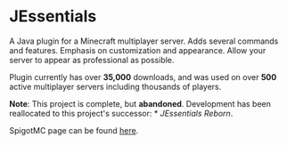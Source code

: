 # JEssentials

A Java plugin for a Minecraft multiplayer server. Adds several commands and features. 
Emphasis on customization and appearance. Allow your server to appear as professional as possible.

Plugin currently has over **35,000** downloads, and was used on over **500** active multiplayer servers including thousands of players.

**Note**: This project is complete, but **abandoned**. Development has been reallocated to this project's successor: * *JEssentials Reborn*.

SpigotMC page can be found [here](https://www.spigotmc.org/resources/%E2%8C%98-just-essentials-%E2%8C%98-completely-customizable-essentials.65288/).
